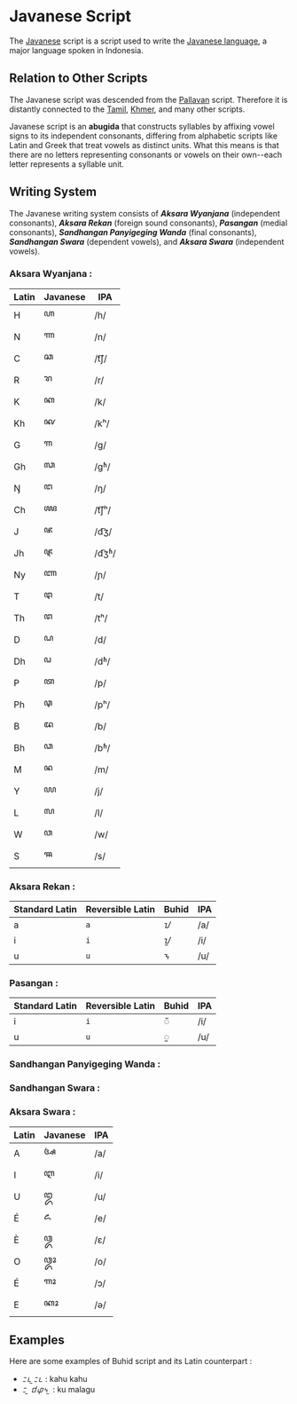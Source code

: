 # Javanese Script

The [Javanese](https://en.wikipedia.org/wiki/Javanese_script) script is a script used to write the [Javanese language](https://en.wikipedia.org/wiki/Javanese_language), a major language spoken in Indonesia.


## Relation to Other Scripts

The Javanese script was descended from the [Pallavan](https://en.wikipedia.org/wiki/Pallava_script) script. Therefore it is distantly connected to the [Tamil](https://en.wikipedia.org/wiki/Tamil_script), [Khmer](https://en.wikipedia.org/wiki/Khmer_script), and many other scripts.

Javanese script is an **abugida** that constructs syllables by affixing vowel signs to its independent consonants, differing from alphabetic scripts like Latin and Greek that treat vowels as distinct units. What this means is that there are no letters representing consonants or vowels on their own--each letter represents a syllable unit. 


## Writing System
The Javanese writing system consists of ***Aksara Wyanjana*** (independent consonants), ***Aksara Rekan*** (foreign sound consonants), ***Pasangan*** (medial consonants), ***Sandhangan Panyigeging Wanda*** (final consonants), ***Sandhangan Swara*** (dependent vowels), and ***Aksara Swara*** (independent vowels).

### Aksara Wyanjana :

| Latin | Javanese  | IPA       |
| ----- | --------------- | --------- |
| H     | ꦲ              | /h/       |
| N     | ꦟ              | /n/       |
| C     | ꦕ              | /t͡ʃ/      |
| R     | ꦫ              | /r/       |
| K     | ꦏ              | /k/       |
| Kh    | ꦑ              | /kʰ/      |
| G     | ꦒ              | /ɡ/       |
| Gh    | ꦓ              | /ɡʱ/      |
| Ŋ     | ꦔ              | /ŋ/       |
| Ch    | ꦖ              | /t͡ʃʰ/     |
| J     | ꦗ              | /d͡ʒ/      |
| Jh    | ꦘ              | /d͡ʒʱ/     |
| Ny    | ꦚ              | /ɲ/       |
| T     | ꦛ              | /t/       |
| Th    | ꦜ              | /tʰ/      |
| D     | ꦝ              | /d/       |
| Dh    | ꦞ              | /dʱ/      |
| P     | ꦠ              | /p/       |
| Ph    | ꦡ              | /pʰ/      |
| B     | ꦢ              | /b/       |
| Bh    | ꦣ              | /bʱ/      |
| M     | ꦤ              | /m/       |
| Y     | ꦪ              | /j/       |
| L     | ꦭ              | /l/       |
| W     | ꦮ              | /w/       |
| S     | ꦯ              | /s/       |

### Aksara Rekan :

| Standard Latin | Reversible Latin | Buhid | IPA |
| ------- | ------- | ------- | --- |
| a       | `a`       | ᝀ      | /a/ |
| i       | `i`      | ᝁ      | /i/|
| u        | `u`       | ᝂ      | /u/ |

### Pasangan :

| Standard Latin | Reversible Latin | Buhid | IPA  |
| ------- | ------- | ------- | ---- |
| i      | `i`      | ᝒ      | /i/ |
| u      | `u`       |  ᝓ       | /u/  |

### Sandhangan Panyigeging Wanda :

### Sandhangan Swara :

### Aksara Swara :
| Latin | Javanese  | IPA       |
| ----- | --------------- | --------- |
| A     | ꦄ              | /a/       |
| I     | ꦆ              | /i/       |
| U     | ꦈ              | /u/       |
| É     | ꦌ              | /e/       |
| È     | ꦎ              | /ɛ/       |
| O     | ꦎꦴ            | /o/       |
| É     | ꦒꦴ            | /ɔ/       |
| E     | ꦏꦴ            | /ə/       |

## Examples

Here are some examples of Buhid script and its Latin counterpart :

* ᝃᝑ ᝓᝃᝑ  : kahu kahu
* ᝃ ᝓ ᝋᝎᝄ ᝓ : ku malagu
